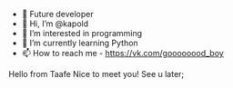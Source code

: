 - 💞️ Future developer
- 👋 Hi, I’m @kapold
- 👀 I’m interested in programming
- 🌱 I’m currently learning Python
- 📫 How to reach me - https://vk.com/goooooood_boy


Hello from Taafe
Nice to meet you!
See u later;

<!---
kapold/kapold is a ✨ special ✨ repository because its `README.md` (this file) appears on your GitHub profile.
You can click the Preview link to take a look at your changes.
--->
